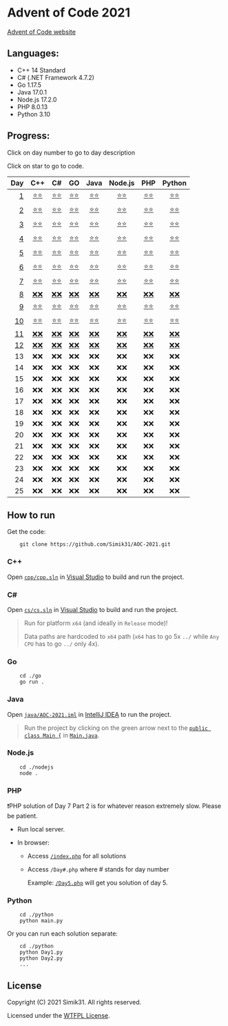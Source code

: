 # Advent of Code 2021

[Advent of Code website](https://adventofcode.com/2021 "Advent of Code website")

## Languages:

- C++ 14 Standard
- C# (.NET Framework 4.7.2)
- Go 1.17.5
- Java 17.0.1
- Node.js 17.2.0
- PHP 8.0.13
- Python 3.10

## Progress:

Click on day number to go to day description

Click on star to go to code.

|                                                                Day |                                                          C++                                                          |                                                        C#                                                        |                                                       GO                                                        |                                                                                   Java                                                                                    |                                                              Node.js                                                              |                                                          PHP                                                          |                                                             Python                                                              |
| -----------------------------------------------------------------: | :-------------------------------------------------------------------------------------------------------------------: | :--------------------------------------------------------------------------------------------------------------: | :-------------------------------------------------------------------------------------------------------------: | :-----------------------------------------------------------------------------------------------------------------------------------------------------------------------: | :-------------------------------------------------------------------------------------------------------------------------------: | :-------------------------------------------------------------------------------------------------------------------: | :-----------------------------------------------------------------------------------------------------------------------------: |
|   [ 1](https://adventofcode.com/2021/day/1 "Description of Day 1") |   [⭐](cpp/Day1.cpp#L3 "Solution in C++ for Day 1 Part 1")[⭐](cpp/Day1.cpp#L22 "Solution in C++ for Day 1 Part 2")   |   [⭐](cs/Day1.cs#L8 "Solution in C# for Day 1 Part 1")[⭐](cs/Day1.cs#L25 "Solution in C# for Day 1 Part 2")    |   [⭐](go/Day1.go#L8 "Solution in GO for Day 1 Part 1")[⭐](go/Day1.go#L25 "Solution in GO for Day 1 Part 2")   |   [⭐](java/src/cz/simik31/aoc2021/Day1.java#L5 "Solution in Java for Day 1 Part 1")[⭐](java/src/cz/simik31/aoc2021/Day1.java#L18 "Solution in Java for Day 1 Part 2")   |   [⭐](nodejs/Day1.js#L4 "Solution in Node.js for Day 1 Part 1")[⭐](nodejs/Day1.js#L19 "Solution in Node.js for Day 1 Part 2")   |   [⭐](php/Day1.php#L4 "Solution in PHP for Day 1 Part 1")[⭐](php/Day1.php#L19 "Solution in PHP for Day 1 Part 2")   |   [⭐](python/Day1.py#L1 "Solution in Python for Day 1 Part 1")[⭐](python/Day1.py#L17 "Solution in Python for Day 1 Part 2")   |
|   [ 2](https://adventofcode.com/2021/day/2 "Description of Day 2") |   [⭐](cpp/Day2.cpp#L3 "Solution in C++ for Day 2 Part 1")[⭐](cpp/Day2.cpp#L36 "Solution in C++ for Day 2 Part 2")   |   [⭐](cs/Day2.cs#L10 "Solution in C# for Day 2 Part 1")[⭐](cs/Day2.cs#L36 "Solution in C# for Day 2 Part 2")   |   [⭐](go/Day2.go#L9 "Solution in GO for Day 2 Part 1")[⭐](go/Day2.go#L34 "Solution in GO for Day 2 Part 2")   |   [⭐](java/src/cz/simik31/aoc2021/Day2.java#L6 "Solution in Java for Day 2 Part 1")[⭐](java/src/cz/simik31/aoc2021/Day2.java#L26 "Solution in Java for Day 2 Part 2")   |   [⭐](nodejs/Day2.js#L4 "Solution in Node.js for Day 2 Part 1")[⭐](nodejs/Day2.js#L29 "Solution in Node.js for Day 2 Part 2")   |   [⭐](php/Day2.php#L4 "Solution in PHP for Day 2 Part 1")[⭐](php/Day2.php#L29 "Solution in PHP for Day 2 Part 2")   |   [⭐](python/Day2.py#L1 "Solution in Python for Day 2 Part 1")[⭐](python/Day2.py#L22 "Solution in Python for Day 2 Part 2")   |
|   [ 3](https://adventofcode.com/2021/day/3 "Description of Day 3") |   [⭐](cpp/Day3.cpp#L3 "Solution in C++ for Day 3 Part 1")[⭐](cpp/Day3.cpp#L35 "Solution in C++ for Day 3 Part 2")   |   [⭐](cs/Day3.cs#L8 "Solution in C# for Day 3 Part 1")[⭐](cs/Day3.cs#L29 "Solution in C# for Day 3 Part 2")    |   [⭐](go/Day3.go#L8 "Solution in GO for Day 3 Part 1")[⭐](go/Day3.go#L37 "Solution in GO for Day 3 Part 2")   |   [⭐](java/src/cz/simik31/aoc2021/Day3.java#L6 "Solution in Java for Day 3 Part 1")[⭐](java/src/cz/simik31/aoc2021/Day3.java#L26 "Solution in Java for Day 3 Part 2")   |   [⭐](nodejs/Day3.js#L4 "Solution in Node.js for Day 3 Part 1")[⭐](nodejs/Day3.js#L21 "Solution in Node.js for Day 3 Part 2")   |   [⭐](php/Day3.php#L4 "Solution in PHP for Day 3 Part 1")[⭐](php/Day3.php#L23 "Solution in PHP for Day 3 Part 2")   |   [⭐](python/Day3.py#L1 "Solution in Python for Day 3 Part 1")[⭐](python/Day3.py#L22 "Solution in Python for Day 3 Part 2")   |
|   [ 4](https://adventofcode.com/2021/day/4 "Description of Day 4") |  [⭐](cpp/Day4.cpp#L23 "Solution in C++ for Day 4 Part 1")[⭐](cpp/Day4.cpp#L98 "Solution in C++ for Day 4 Part 2")   |   [⭐](cs/Day4.cs#L21 "Solution in C# for Day 4 Part 1")[⭐](cs/Day4.cs#L83 "Solution in C# for Day 4 Part 2")   |  [⭐](go/Day4.go#L33 "Solution in GO for Day 4 Part 1")[⭐](go/Day4.go#L115 "Solution in GO for Day 4 Part 2")  |  [⭐](java/src/cz/simik31/aoc2021/Day4.java#L21 "Solution in Java for Day 4 Part 1")[⭐](java/src/cz/simik31/aoc2021/Day4.java#L80 "Solution in Java for Day 4 Part 2")   |  [⭐](nodejs/Day4.js#L24 "Solution in Node.js for Day 4 Part 1")[⭐](nodejs/Day4.js#L93 "Solution in Node.js for Day 4 Part 2")   |  [⭐](php/Day4.php#L26 "Solution in PHP for Day 4 Part 1")[⭐](php/Day4.php#L97 "Solution in PHP for Day 4 Part 2")   |  [⭐](python/Day4.py#L22 "Solution in Python for Day 4 Part 1")[⭐](python/Day4.py#L74 "Solution in Python for Day 4 Part 2")   |
|   [ 5](https://adventofcode.com/2021/day/5 "Description of Day 5") |   [⭐](cpp/Day5.cpp#L3 "Solution in C++ for Day 5 Part 1")[⭐](cpp/Day5.cpp#L72 "Solution in C++ for Day 5 Part 2")   |   [⭐](cs/Day5.cs#L12 "Solution in C# for Day 5 Part 1")[⭐](cs/Day5.cs#L78 "Solution in C# for Day 5 Part 2")   |   [⭐](go/Day5.go#L9 "Solution in GO for Day 5 Part 1")[⭐](go/Day5.go#L95 "Solution in GO for Day 5 Part 2")   |   [⭐](java/src/cz/simik31/aoc2021/Day5.java#L9 "Solution in Java for Day 5 Part 1")[⭐](java/src/cz/simik31/aoc2021/Day5.java#L73 "Solution in Java for Day 5 Part 2")   |   [⭐](nodejs/Day5.js#L4 "Solution in Node.js for Day 5 Part 1")[⭐](nodejs/Day5.js#L56 "Solution in Node.js for Day 5 Part 2")   |   [⭐](php/Day5.php#L4 "Solution in PHP for Day 5 Part 1")[⭐](php/Day5.php#L64 "Solution in PHP for Day 5 Part 2")   |   [⭐](python/Day5.py#L1 "Solution in Python for Day 5 Part 1")[⭐](python/Day5.py#L50 "Solution in Python for Day 5 Part 2")   |
|   [ 6](https://adventofcode.com/2021/day/6 "Description of Day 6") |   [⭐](cpp/Day6.cpp#L3 "Solution in C++ for Day 6 Part 1")[⭐](cpp/Day6.cpp#L35 "Solution in C++ for Day 6 Part 2")   |   [⭐](cs/Day6.cs#L10 "Solution in C# for Day 6 Part 1")[⭐](cs/Day6.cs#L27 "Solution in C# for Day 6 Part 2")   |   [⭐](go/Day6.go#L9 "Solution in GO for Day 6 Part 1")[⭐](go/Day6.go#L37 "Solution in GO for Day 6 Part 2")   |   [⭐](java/src/cz/simik31/aoc2021/Day6.java#L7 "Solution in Java for Day 6 Part 1")[⭐](java/src/cz/simik31/aoc2021/Day6.java#L29 "Solution in Java for Day 6 Part 2")   |   [⭐](nodejs/Day6.js#L4 "Solution in Node.js for Day 6 Part 1")[⭐](nodejs/Day6.js#L27 "Solution in Node.js for Day 6 Part 2")   |   [⭐](php/Day6.php#L4 "Solution in PHP for Day 6 Part 1")[⭐](php/Day6.php#L28 "Solution in PHP for Day 6 Part 2")   |   [⭐](python/Day6.py#L1 "Solution in Python for Day 6 Part 1")[⭐](python/Day6.py#L16 "Solution in Python for Day 6 Part 2")   |
|   [ 7](https://adventofcode.com/2021/day/7 "Description of Day 7") |   [⭐](cpp/Day7.cpp#L3 "Solution in C++ for Day 7 Part 1")[⭐](cpp/Day7.cpp#L34 "Solution in C++ for Day 7 Part 2")   |   [⭐](cs/Day7.cs#L10 "Solution in C# for Day 7 Part 1")[⭐](cs/Day7.cs#L29 "Solution in C# for Day 7 Part 2")   |  [⭐](go/Day7.go#L10 "Solution in GO for Day 7 Part 1")[⭐](go/Day7.go#L35 "Solution in GO for Day 7 Part 2")   |   [⭐](java/src/cz/simik31/aoc2021/Day7.java#L8 "Solution in Java for Day 7 Part 1")[⭐](java/src/cz/simik31/aoc2021/Day7.java#L27 "Solution in Java for Day 7 Part 2")   |   [⭐](nodejs/Day7.js#L4 "Solution in Node.js for Day 7 Part 1")[⭐](nodejs/Day7.js#L25 "Solution in Node.js for Day 7 Part 2")   |   [⭐](php/Day7.php#L4 "Solution in PHP for Day 7 Part 1")[⭐](php/Day7.php#L25 "Solution in PHP for Day 7 Part 2")   |   [⭐](python/Day7.py#L4 "Solution in Python for Day 7 Part 1")[⭐](python/Day7.py#L24 "Solution in Python for Day 7 Part 2")   |
|   [ 8](https://adventofcode.com/2021/day/8 "Description of Day 8") |                       [❌](#progress "No solution yet :(")[❌](#progress "No solution yet :(")                        |                     [❌](#progress "No solution yet :(")[❌](#progress "No solution yet :(")                     |                    [❌](#progress "No solution yet :(")[❌](#progress "No solution yet :(")                     |                                                 [❌](#progress "No solution yet :(")[❌](#progress "No solution yet :(")                                                  |                             [❌](#progress "No solution yet :(")[❌](#progress "No solution yet :(")                              |                       [❌](#progress "No solution yet :(")[❌](#progress "No solution yet :(")                        |                            [❌](#progress "No solution yet :(")[❌](#progress "No solution yet :(")                             |
|   [ 9](https://adventofcode.com/2021/day/9 "Description of Day 9") |   [⭐](cpp/Day9.cpp#L3 "Solution in C++ for Day 9 Part 1")[⭐](cpp/Day9.cpp#L79 "Solution in C++ for Day 9 Part 2")   |   [⭐](cs/Day9.cs#L10 "Solution in C# for Day 9 Part 1")[⭐](cs/Day9.cs#L81 "Solution in C# for Day 9 Part 2")   |   [⭐](go/Day9.go#L9 "Solution in GO for Day 9 Part 1")[⭐](go/Day9.go#L89 "Solution in GO for Day 9 Part 2")   |   [⭐](java/src/cz/simik31/aoc2021/Day9.java#L7 "Solution in Java for Day 9 Part 1")[⭐](java/src/cz/simik31/aoc2021/Day9.java#L73 "Solution in Java for Day 9 Part 2")   |   [⭐](nodejs/Day9.js#L4 "Solution in Node.js for Day 9 Part 1")[⭐](nodejs/Day9.js#L46 "Solution in Node.js for Day 9 Part 2")   |   [⭐](php/Day9.php#L4 "Solution in PHP for Day 9 Part 1")[⭐](php/Day9.php#L70 "Solution in PHP for Day 9 Part 2")   |   [⭐](python/Day9.py#L1 "Solution in Python for Day 9 Part 1")[⭐](python/Day9.py#L67 "Solution in Python for Day 9 Part 2")   |
| [10](https://adventofcode.com/2021/day/10 "Description of Day 10") | [⭐](cpp/Day10.cpp#L3 "Solution in C++ for Day 10 Part 1")[⭐](cpp/Day10.cpp#L34 "Solution in C++ for Day 10 Part 2") | [⭐](cs/Day10.cs#L10 "Solution in C# for Day 10 Part 1")[⭐](cs/Day10.cs#L39 "Solution in C# for Day 10 Part 2") | [⭐](go/Day10.go#L9 "Solution in GO for Day 10 Part 1")[⭐](go/Day10.go#L35 "Solution in GO for Day 10 Part 2") | [⭐](java/src/cz/simik31/aoc2021/Day10.java#L6 "Solution in Java for Day 10 Part 1")[⭐](java/src/cz/simik31/aoc2021/Day10.java#L31 "Solution in Java for Day 10 Part 2") | [⭐](nodejs/Day10.js#L4 "Solution in Node.js for Day 10 Part 1")[⭐](nodejs/Day10.js#L29 "Solution in Node.js for Day 10 Part 2") | [⭐](php/Day10.php#L4 "Solution in PHP for Day 10 Part 1")[⭐](php/Day10.php#L28 "Solution in PHP for Day 10 Part 2") | [⭐](python/Day10.py#L1 "Solution in Python for Day 10 Part 1")[⭐](python/Day10.py#L28 "Solution in Python for Day 10 Part 2") |
| [11](https://adventofcode.com/2021/day/11 "Description of Day 11") |                       [❌](#progress "No solution yet :(")[❌](#progress "No solution yet :(")                        |                     [❌](#progress "No solution yet :(")[❌](#progress "No solution yet :(")                     |                    [❌](#progress "No solution yet :(")[❌](#progress "No solution yet :(")                     |                                                 [❌](#progress "No solution yet :(")[❌](#progress "No solution yet :(")                                                  |                             [❌](#progress "No solution yet :(")[❌](#progress "No solution yet :(")                              |                       [❌](#progress "No solution yet :(")[❌](#progress "No solution yet :(")                        |                            [❌](#progress "No solution yet :(")[❌](#progress "No solution yet :(")                             |
| [12](https://adventofcode.com/2021/day/12 "Description of Day 12") |                       [❌](#progress "No solution yet :(")[❌](#progress "No solution yet :(")                        |                     [❌](#progress "No solution yet :(")[❌](#progress "No solution yet :(")                     |                    [❌](#progress "No solution yet :(")[❌](#progress "No solution yet :(")                     |                                                 [❌](#progress "No solution yet :(")[❌](#progress "No solution yet :(")                                                  |                             [❌](#progress "No solution yet :(")[❌](#progress "No solution yet :(")                              |                       [❌](#progress "No solution yet :(")[❌](#progress "No solution yet :(")                        |                            [❌](#progress "No solution yet :(")[❌](#progress "No solution yet :(")                             |
|                                                                 13 |                                                         ❌❌                                                          |                                                       ❌❌                                                       |                                                      ❌❌                                                       |                                                                                   ❌❌                                                                                    |                                                               ❌❌                                                                |                                                         ❌❌                                                          |                                                              ❌❌                                                               |
|                                                                 14 |                                                         ❌❌                                                          |                                                       ❌❌                                                       |                                                      ❌❌                                                       |                                                                                   ❌❌                                                                                    |                                                               ❌❌                                                                |                                                         ❌❌                                                          |                                                              ❌❌                                                               |
|                                                                 15 |                                                         ❌❌                                                          |                                                       ❌❌                                                       |                                                      ❌❌                                                       |                                                                                   ❌❌                                                                                    |                                                               ❌❌                                                                |                                                         ❌❌                                                          |                                                              ❌❌                                                               |
|                                                                 16 |                                                         ❌❌                                                          |                                                       ❌❌                                                       |                                                      ❌❌                                                       |                                                                                   ❌❌                                                                                    |                                                               ❌❌                                                                |                                                         ❌❌                                                          |                                                              ❌❌                                                               |
|                                                                 17 |                                                         ❌❌                                                          |                                                       ❌❌                                                       |                                                      ❌❌                                                       |                                                                                   ❌❌                                                                                    |                                                               ❌❌                                                                |                                                         ❌❌                                                          |                                                              ❌❌                                                               |
|                                                                 18 |                                                         ❌❌                                                          |                                                       ❌❌                                                       |                                                      ❌❌                                                       |                                                                                   ❌❌                                                                                    |                                                               ❌❌                                                                |                                                         ❌❌                                                          |                                                              ❌❌                                                               |
|                                                                 19 |                                                         ❌❌                                                          |                                                       ❌❌                                                       |                                                      ❌❌                                                       |                                                                                   ❌❌                                                                                    |                                                               ❌❌                                                                |                                                         ❌❌                                                          |                                                              ❌❌                                                               |
|                                                                 20 |                                                         ❌❌                                                          |                                                       ❌❌                                                       |                                                      ❌❌                                                       |                                                                                   ❌❌                                                                                    |                                                               ❌❌                                                                |                                                         ❌❌                                                          |                                                              ❌❌                                                               |
|                                                                 21 |                                                         ❌❌                                                          |                                                       ❌❌                                                       |                                                      ❌❌                                                       |                                                                                   ❌❌                                                                                    |                                                               ❌❌                                                                |                                                         ❌❌                                                          |                                                              ❌❌                                                               |
|                                                                 22 |                                                         ❌❌                                                          |                                                       ❌❌                                                       |                                                      ❌❌                                                       |                                                                                   ❌❌                                                                                    |                                                               ❌❌                                                                |                                                         ❌❌                                                          |                                                              ❌❌                                                               |
|                                                                 23 |                                                         ❌❌                                                          |                                                       ❌❌                                                       |                                                      ❌❌                                                       |                                                                                   ❌❌                                                                                    |                                                               ❌❌                                                                |                                                         ❌❌                                                          |                                                              ❌❌                                                               |
|                                                                 24 |                                                         ❌❌                                                          |                                                       ❌❌                                                       |                                                      ❌❌                                                       |                                                                                   ❌❌                                                                                    |                                                               ❌❌                                                                |                                                         ❌❌                                                          |                                                              ❌❌                                                               |
|                                                                 25 |                                                         ❌❌                                                          |                                                       ❌❌                                                       |                                                      ❌❌                                                       |                                                                                   ❌❌                                                                                    |                                                               ❌❌                                                                |                                                         ❌❌                                                          |                                                              ❌❌                                                               |

## How to run

Get the code:

```
    git clone https://github.com/Simik31/AOC-2021.git
```

### C++

Open [`cpp/cpp.sln`](cpp/cpp.sln) in [Visual Studio](https://visualstudio.microsoft.com/ "Get Visual Studio") to build and run the project.

### C#

Open [`cs/cs.sln`](cs/cs.sln) in [Visual Studio](https://visualstudio.microsoft.com/ "Get Visual Studio") to build and run the project.

> Run for platform `x64` (and ideally in `Release` mode)!
>
> Data paths are hardcoded to `x64` path (`x64` has to go 5x `../` while `Any CPU` has to go `../` only 4x).

### Go

```console
    cd ./go
    go run .
```

### Java

Open [`java/AOC-2021.iml`](java/AOC-2021.iml) in [IntelliJ IDEA](https://www.jetbrains.com/idea/ "Get IntelliJ IDEA") to run the project.

> Run the project by clicking on the green arrow next to the [`public class Main {`](java/src/cz/simik31/aoc2021/Main.java#L3) in [`Main.java`](java/src/cz/simik31/aoc2021/Main.java).

### Node.js

```console
    cd ./nodejs
    node .
```

### PHP

❗PHP solution of Day 7 Part 2 is for whatever reason extremely slow. Please be patient.

- Run local server.
- In browser:

  - Access [`/index.php`](php/index.php) for all solutions
  - Access `/Day#.php` where # stands for day number

    Example: [`/Day5.php`](php/Day5.php) will get you solution of day 5.

### Python

```console
    cd ./python
    python main.py
```

Or you can run each solution separate:

```console
    cd ./python
    python Day1.py
    python Day2.py
    ...
```

## License

Copyright (C) 2021 Simik31. All rights reserved.

Licensed under the [WTFPL License](LICENSE).
